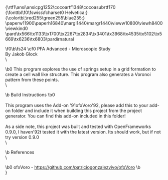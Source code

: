 {\rtf1\ansi\ansicpg1252\cocoartf1348\cocoasubrtf170
{\fonttbl\f0\fswiss\fcharset0 Helvetica;}
{\colortbl;\red255\green255\blue255;}
\paperw11900\paperh16840\margl1440\margr1440\vieww10800\viewh8400\viewkind0
\pard\tx566\tx1133\tx1700\tx2267\tx2834\tx3401\tx3968\tx4535\tx5102\tx5669\tx6236\tx6803\pardirnatural

\f0\b\fs24 \cf0 PFA Advanced - Microscopic Study\
By Jakob Glock\
\

\b0 This program explores the use of springs setup in a grid formation to create a cell wall like structure. This program also generates a Voronoi pattern from these points.\
\

\b Build Instructions
\b0 \
\
This program uses the Add-on \'91ofxVoro\'92, please add this to your add-on folder and include it when building this project from the project generator. You can find this add-on included in this folder!\
\
As a side note, this project was built and tested with OpenFrameworks 0.9.0, I haven\'92t tested it with the latest version. Its should work, but if not try version 0.9.0\
\

\b References\
\

\b0 ofxVoro - https://github.com/patriciogonzalezvivo/ofxVoro
\b \
}